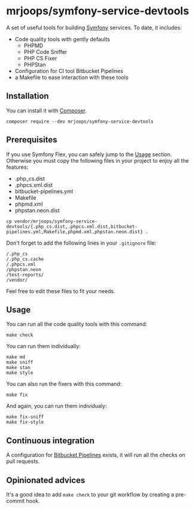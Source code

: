 # mrjoops/symfony-service-devtools

A set of useful tools for building [Symfony](https://symfony.com) services.
To date, it includes:

* Code quality tools with gently defaults
  * PHPMD
  * PHP Code Sniffer
  * PHP CS Fixer
  * PHPStan
* Configuration for CI tool Bitbucket Pipelines
* a Makefile to ease interaction with these tools

## Installation

You can install it with [Composer](https://getcomposer.org).

```
composer require --dev mrjoops/symfony-service-devtools
```

## Prerequisites

If you use Symfony Flex, you can safely jump to the [Usage](#usage) section.
Otherwise you must copy the following files in your project to enjoy all the features:

* .php_cs.dist
* .phpcs.xml.dist
* bitbucket-pipelines.yml
* Makefile
* phpmd.xml
* phpstan.neon.dist

```
cp vendor/mrjoops/symfony-service-devtools/{.php_cs.dist,.phpcs.xml.dist,bitbucket-pipelines.yml,Makefile,phpmd.xml,phpstan.neon.dist} .
```

Don't forget to add the following lines in your `.gitignore` file:

```
/.php_cs
/.php_cs.cache
/.phpcs.xml
/phpstan.neon
/test-reports/
/vendor/
```

Feel free to edit these files to fit your needs.

## <a name="usage"></a>Usage

You can run all the code quality tools with this command:

```
make check
```

You can run them individually:

```
make md
make sniff
make stan
make style
```

You can also run the fixers with this command:

```
make fix
```

And again, you can run them individualy:

```
make fix-sniff
make fix-style
```

## Continuous integration

A configuration for [Bitbucket Pipelines](https://bitbucket.org/product/features/pipelines) exists, it will run all the checks on pull requests.

## Opinionated advices

It's a good idea to add `make check` to your git workflow by creating a pre-commit hook.
